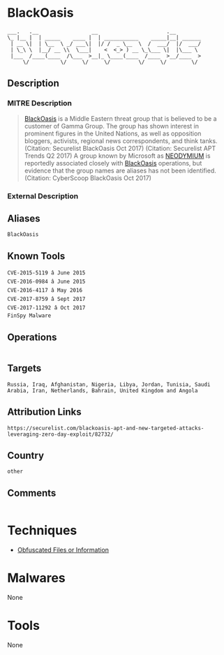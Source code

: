 
# BlackOasis

```
___.   .__                 __                      .__        
\_ |__ |  | _____    ____ |  | ___________    _____|__| ______
 | __ \|  | \__  \ _/ ___\|  |/ /  _ \__  \  /  ___/  |/  ___/
 | \_\ \  |__/ __ \\  \___|    <  <_> ) __ \_\___ \|  |\___ \ 
 |___  /____(____  /\___  >__|_ \____(____  /____  >__/____  >
     \/          \/     \/     \/         \/     \/        \/ 

```

## Description

### MITRE Description

> [BlackOasis](https://attack.mitre.org/groups/G0063) is a Middle Eastern threat group that is believed to be a customer of Gamma Group. The group has shown interest in prominent figures in the United Nations, as well as opposition bloggers, activists, regional news correspondents, and think tanks. (Citation: Securelist BlackOasis Oct 2017) (Citation: Securelist APT Trends Q2 2017) A group known by Microsoft as [NEODYMIUM](https://attack.mitre.org/groups/G0055) is reportedly associated closely with [BlackOasis](https://attack.mitre.org/groups/G0063) operations, but evidence that the group names are aliases has not been identified. (Citation: CyberScoop BlackOasis Oct 2017)

### External Description

> 

## Aliases

```
BlackOasis
```

## Known Tools

```
CVE-2015-5119 â June 2015
CVE-2016-0984 â June 2015
CVE-2016-4117 â May 2016
CVE-2017-8759 â Sept 2017
CVE-2017-11292 â Oct 2017
FinSpy Malware
```

## Operations

```

```

## Targets

```
Russia, Iraq, Afghanistan, Nigeria, Libya, Jordan, Tunisia, Saudi Arabia, Iran, Netherlands, Bahrain, United Kingdom and Angola
```

## Attribution Links

```
https://securelist.com/blackoasis-apt-and-new-targeted-attacks-leveraging-zero-day-exploit/82732/
```

## Country

```
other
```

## Comments

```

```

# Techniques


* [Obfuscated Files or Information](../techniques/Obfuscated-Files-or-Information.md)


# Malwares

None

# Tools

None
